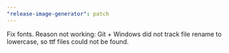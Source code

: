 ```yaml
---
"release-image-generator": patch
---
```


Fix fonts. Reason not working: Git + Windows did not track file rename to lowercase, so ttf files could not be found.
